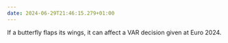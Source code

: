 ```yaml
---
date: 2024-06-29T21:46:15.279+01:00
---
```


If a butterfly flaps its wings, it can affect a VAR decision given at Euro 2024.
